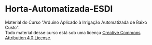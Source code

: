 # Horta-Automatizada-ESDI
Material do Curso "Arduino Aplicado à Irrigação Automatizada de Baixo Custo".  
Todo material desse curso está sob uma licença <a rel="license" href="https://creativecommons.org/licenses/by-sa/4.0/">Creative Commons Attribution 4.0 License</a>.
